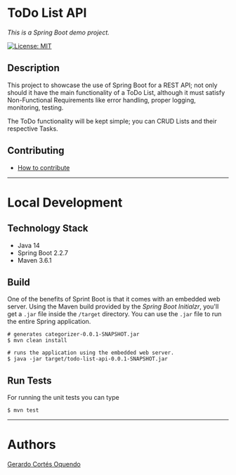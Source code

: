 # ToDo List API
_This is a Spring Boot demo project._

[![License: MIT](https://img.shields.io/badge/License-MIT-green.svg)](https://opensource.org/licenses/MIT)

## Description
This project to showcase the use of Spring Boot for a REST API; not only should it have the main functionality of a ToDo List, although it must satisfy Non-Functional Requirements like error handling, proper logging, monitoring, testing.

The ToDo functionality will be kept simple; you can CRUD Lists and their respective Tasks.

## Contributing
- [How to contribute](CONTRIBUTING.md)

---

# Local Development

## Technology Stack
- Java 14
- Spring Boot 2.2.7
- Maven 3.6.1

## Build
One of the benefits of Sprint Boot is that it comes with an embedded web server. 
Using the Maven build provided by the _Spring Boot Initialzr_, you'll get a `.jar` file inside the `/target` directory. 
You can use the `.jar` file to run the entire Spring application.
```shell script
# generates categorizer-0.0.1-SNAPSHOT.jar
$ mvn clean install

# runs the application using the embedded web server.
$ java -jar target/todo-list-api-0.0.1-SNAPSHOT.jar
```

## Run Tests
For running the unit tests you can type 
```shell script
$ mvn test
```

---

# Authors
[Gerardo Cortés Oquendo](mailto:gerardo.cortes.o@gmail.com)
